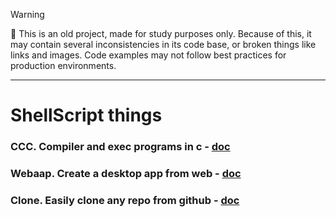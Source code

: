 > [!WARNING]  
> 👷 This is an old project, made for study purposes only. Because of this, it may contain several inconsistencies in its code base, or broken things like links and images. Code examples may not follow best practices for production environments.

---


# ShellScript things 

### CCC. Compiler and exec programs in c - [doc](https://github.com/4lysson-a/c_compiler/)

### Webaap. Create a desktop app from web - [doc](https://github.com/4lysson-a/Webaap/)

### Clone. Easily clone any repo from github - [doc](https://github.com/4lysson-a/shellscript_library/tree/master/clone)


